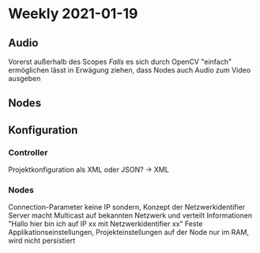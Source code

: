# Weekly 2021-01-19

## Audio
Vorerst außerhalb des Scopes
_Falls_ es sich durch OpenCV "einfach" ermöglichen lässt in Erwägung ziehen, dass Nodes auch Audio zum Video ausgeben

## Nodes


## Konfiguration
### Controller
Projektkonfiguration als XML oder JSON? -> XML

### Nodes
Connection-Parameter keine IP sondern, Konzept der Netzwerkidentifier
Server macht Multicast auf bekannten Netzwerk und verteilt Informationen "Hallo hier bin ich auf IP xx mit Netzwerkidentifier xx"
Feste Applikationseinstellungen, Projekteinstellungen auf der Node nur im RAM, wird nicht persistiert

